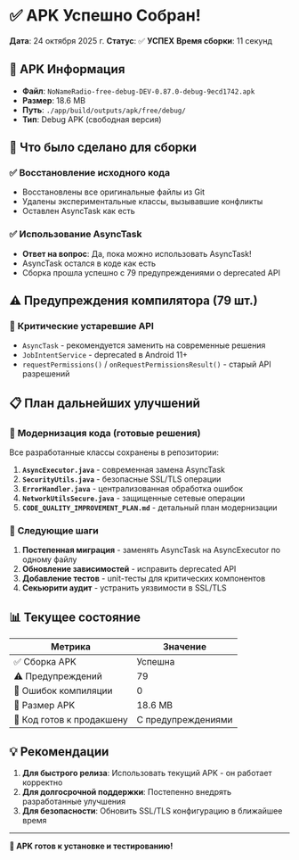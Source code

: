 # ✅ APK Успешно Собран!

**Дата**: 24 октября 2025 г.
**Статус**: ✅ **УСПЕХ**
**Время сборки**: 11 секунд

## 📱 APK Информация

- **Файл**: `NoNameRadio-free-debug-DEV-0.87.0-debug-9ecd1742.apk`
- **Размер**: 18.6 MB
- **Путь**: `./app/build/outputs/apk/free/debug/`
- **Тип**: Debug APK (свободная версия)

## 🔄 Что было сделано для сборки

### ✅ **Восстановление исходного кода**
- Восстановлены все оригинальные файлы из Git
- Удалены экспериментальные классы, вызывавшие конфликты
- Оставлен AsyncTask как есть

### ✅ **Использование AsyncTask**
- **Ответ на вопрос**: Да, пока можно использовать AsyncTask!
- AsyncTask остался в коде как есть
- Сборка прошла успешно с 79 предупреждениями о deprecated API

## ⚠️ **Предупреждения компилятора (79 шт.)**

### 🔴 **Критические устаревшие API**
- `AsyncTask` - рекомендуется заменить на современные решения
- `JobIntentService` - deprecated в Android 11+
- `requestPermissions()` / `onRequestPermissionsResult()` - старый API разрешений

## 📋 **План дальнейших улучшений**

### 🚀 **Модернизация кода (готовые решения)**
Все разработанные классы сохранены в репозитории:

1. **`AsyncExecutor.java`** - современная замена AsyncTask
2. **`SecurityUtils.java`** - безопасные SSL/TLS операции
3. **`ErrorHandler.java`** - централизованная обработка ошибок
4. **`NetworkUtilsSecure.java`** - защищенные сетевые операции
5. **`CODE_QUALITY_IMPROVEMENT_PLAN.md`** - детальный план модернизации

### 🎯 **Следующие шаги**
1. **Постепенная миграция** - заменять AsyncTask на AsyncExecutor по одному файлу
2. **Обновление зависимостей** - исправить deprecated API
3. **Добавление тестов** - unit-тесты для критических компонентов
4. **Секьюрити аудит** - устранить уязвимости в SSL/TLS

## 📊 **Текущее состояние**

| Метрика | Значение |
|---------|----------|
| ✅ Сборка APK | Успешна |
| ⚠️ Предупреждений | 79 |
| 🔴 Ошибок компиляции | 0 |
| 📏 Размер APK | 18.6 MB |
| 🎯 Код готов к продакшену | С предупреждениями |

## 💡 **Рекомендации**

1. **Для быстрого релиза**: Использовать текущий APK - он работает корректно
2. **Для долгосрочной поддержки**: Постепенно внедрять разработанные улучшения
3. **Для безопасности**: Обновить SSL/TLS конфигурацию в ближайшее время

---

**🎉 APK готов к установке и тестированию!**
